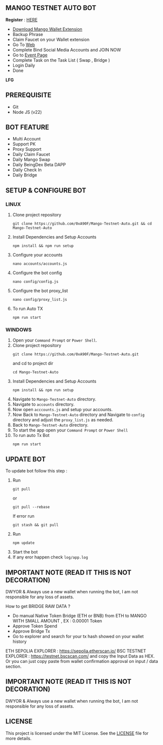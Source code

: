 ## MANGO TESTNET AUTO BOT

**Register** : [HERE](https://task.testnet.mangonetwork.io/?invite=5meZlQ)

- [Download Mango Wallet Extension](https://chromewebstore.google.com/detail/mango-wallet/jiiigigdinhhgjflhljdkcelcjfmplnd)
- Backup Phrase
- Claim Faucet on your Wallet extension
- Go To [Web](https://task.testnet.mangonetwork.io/?invite=5meZlQ) 
- Complete Bind Social Media Accounts and JOIN NOW
- Go to [Event Page](https://task.testnet.mangonetwork.io/events)
- Complete Task on the Task List ( Swap , Bridge )
- Login Daily
- Done

**LFG**

## PREREQUISITE

- Git
- Node JS (v22)

 ## BOT FEATURE

- Multi Account 
- Support PK
- Proxy Support
- Daily Claim Faucet
- Daily Mango Swap 
- Daily BeingDex Beta DAPP
- Daily Check In
- Daily Bridge 

## SETUP & CONFIGURE BOT

### LINUX

1. Clone project repository
   ```
   git clone https://github.com/0xA90F/Mango-Testnet-Auto.git && cd Mango-Testnet-Auto
   ```
2. Install Dependencies and Setup Accounts
   ```
   npm install && npm run setup
   ```
3. Configure your accounts
   ```
   nano accounts/accounts.js
   ```
4. Configure the bot config
    ```
   nano config/config.js
    ```
5. Configure the bot proxy_list
    ```
   nano config/proxy_list.js
    ```
6. To run Auto TX
   ```
   npm run start
   ```
   
### WINDOWS

1. Open your `Command Prompt` or `Power Shell`.
2. Clone project repository
   ```
   git clone https://github.com/0xA90F/Mango-Testnet-Auto.git
   ```
   and cd to project dir
   ```
   cd Mango-Testnet-Auto
   ```
3. Install Dependencies and Setup Accounts 
   ```
   npm install && npm run setup
   ```
5. Navigate to `Mango-Testnet-Auto` directory. 
6. Navigate to `accounts` directory.
7. Now open `acccounts.js` and setup your accounts. 
8. Now Back to `Mango-Testnet-Auto` directory and Navigate to `config` directory and adjust the `proxy_list.js` as needed.
9.  Back to `Mango-Testnet-Auto` directory.
10. To start the app open your `Command Prompt` or `Power Shell`
11. To run auto Tx Bot
    ```
    npm run start
    ```

## UPDATE BOT

To update bot follow this step :
1. Run
   ```
   git pull
   ```
   or
   ```
   git pull --rebase
   ```
   If error run
   ```
   git stash && git pull
   ```
2. Run
   ```
   npm update
   ```
3. Start the bot
4. If any eror happen check `log/app.log`

## IMPORTANT NOTE (READ IT THIS IS NOT DECORATION)
DWYOR & Always use a new wallet when running the bot, I am not responsible for any loss of assets.

How to get BRIDGE RAW DATA ? 

- Do manual Native Token Bridge (ETH or BNB) from ETH to MANGO WITH SMALL AMOUNT , EX : 0.00001 Token
- Approve Token Spend
- Approve Bridge Tx
- Go to explorer and search for your tx hash showed on your wallet history

ETH SEPOLIA EXPLORER : https://sepolia.etherscan.io/
BSC TESTNET EXPLORER : https://testnet.bscscan.com/
and copy the Input Data as HEX. Or you can just copy paste from wallet confirmation approval on input / data section.


## IMPORTANT NOTE (READ IT THIS IS NOT DECORATION)
DWYOR & Always use a new wallet when running the bot, I am not responsible for any loss of assets.

## LICENSE

This project is licensed under the MIT License. See the [LICENSE](LICENSE) file for more details.
